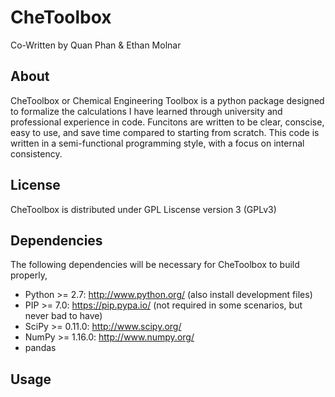 # CheToolbox
Co-Written by Quan Phan & Ethan Molnar
## About
CheToolbox or Chemical Engineering Toolbox is a python package designed to formalize the calculations I have learned through university and professional experience in code. Funcitons are written to be clear, conscise, easy to use, and save time compared to starting from scratch. This code is written in a semi-functional programming style, with a focus on internal consistency.
## License
CheToolbox is distributed under GPL Liscense version 3 (GPLv3)
## Dependencies
The following dependencies will be necessary for CheToolbox to build properly,
- Python >= 2.7: http://www.python.org/ (also install development files)
- PIP >= 7.0: https://pip.pypa.io/ (not required in some scenarios, but never bad to have)
- SciPy >= 0.11.0: http://www.scipy.org/
- NumPy >= 1.16.0: http://www.numpy.org/
- pandas
## Usage
